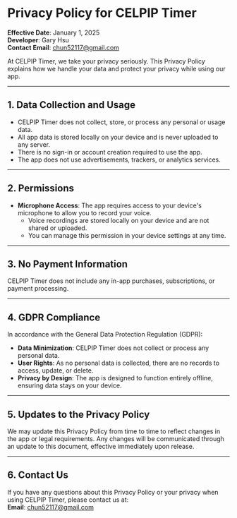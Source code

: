 # Privacy Policy for CELPIP Timer

**Effective Date**: January 1, 2025  
**Developer**: Gary Hsu  
**Contact Email**: chun52117@gmail.com  

At CELPIP Timer, we take your privacy seriously. This Privacy Policy explains how we handle your data and protect your privacy while using our app.

---

## 1. Data Collection and Usage
- CELPIP Timer does not collect, store, or process any personal or usage data.
- All app data is stored locally on your device and is never uploaded to any server.
- There is no sign-in or account creation required to use the app.
- The app does not use advertisements, trackers, or analytics services.

---

## 2. Permissions
- **Microphone Access**: The app requires access to your device's microphone to allow you to record your voice.  
  - Voice recordings are stored locally on your device and are not shared or uploaded.  
  - You can manage this permission in your device settings at any time.

---

## 3. No Payment Information
CELPIP Timer does not include any in-app purchases, subscriptions, or payment processing.  

---

## 4. GDPR Compliance
In accordance with the General Data Protection Regulation (GDPR):
- **Data Minimization**: CELPIP Timer does not collect or process any personal data.
- **User Rights**: As no personal data is collected, there are no records to access, update, or delete.
- **Privacy by Design**: The app is designed to function entirely offline, ensuring data stays on your device.

---

## 5. Updates to the Privacy Policy
We may update this Privacy Policy from time to time to reflect changes in the app or legal requirements. Any changes will be communicated through an update to this document, effective immediately upon release.

---

## 6. Contact Us
If you have any questions about this Privacy Policy or your privacy when using CELPIP Timer, please contact us at:  
**Email**: [chun52117@gmail.com](mailto:chun52117@gmail.com)
